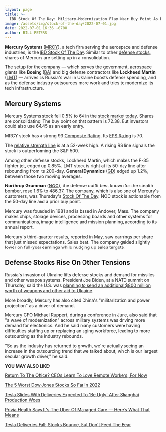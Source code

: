```yaml
---
layout: page
title: >-
  IBD Stock Of The Day: Military-Modernization Play Near Buy Point As Defense Stocks Hold Up
image: /assets/img/stock-of-the-day/2022-07-01.jpg
date: 2022-07-01 16:36 -0700
author: BILL PETERS
---
```







**Mercury Systems** ([MRCY](https://research.investors.com/quote.aspx?symbol=MRCY)), a tech firm serving the aerospace and defense industries, is the [IBD Stock Of The Day](https://www.investors.com/research/ibd-stock-of-the-day/). Similar to other [defense stocks](https://www.investors.com/news/best-defense-stocks-to-buy/), shares of Mercury are setting up in a consolidation.




The setup for the company — which serves the government, aerospace giants like **Boeing** ([BA](https://research.investors.com/quote.aspx?symbol=BA)) and big defense contractors like **Lockheed Martin** ([LMT](https://research.investors.com/quote.aspx?symbol=LMT)) — arrives as Russia's war in Ukraine boosts defense spending, and as the defense industry outsources more work and tries to modernize its tech infrastructure.


Mercury Systems
---------------


Mercury Systems stock fell 0.5% to 64 in the [stock market today](https://investors.com/stock-market-today). Shares are consolidating. The [buy point](https://www.investors.com/how-to-invest/investors-corner/apple-stock-set-up-proper-buy-point-before-big-rally/) on that pattern is 72.38. But investors could also use 64.45 as an early entry.


MRCY stock has a strong 93 [Composite Rating](https://www.investors.com/how-to-invest/investors-corner/how-to-research-growth-stocks/). Its [EPS Rating](https://www.investors.com/how-to-invest/investors-corner/eps-rating-is-key-to-picking-great-stocks/) is 70.


The [relative strength line](https://www.investors.com/how-to-invest/investors-corner/how-to-research-growth-stocks/) is at a 52-week high. A rising RS line signals the stock is outperforming the S&P 500.



Among other defense stocks, Lockheed Martin, which makes the F-35 fighter jet, edged up 0.85%. LMT stock is right at its 50-day line after rebounding from its 200-day. **General Dynamics** ([GD](https://research.investors.com/quote.aspx?symbol=GD)) edged up 1.2%, between those two moving averages.


**Northrop Grumman** ([NOC](https://research.investors.com/quote.aspx?symbol=NOC)), the defense outfit best known for the stealth bomber, rose 1.6% to 486.37. The company, which is also one of Mercury's customers, was Thursday's [Stock Of The Day](https://www.investors.com/research/ibd-stock-of-the-day/northrop-grumman-triggers-buy-signals-on-this-biden-move/?src=A00444A&refcode=aflGoogleNews). NOC stock is actionable from the 50-day line and a prior buy point.


Mercury was founded in 1981 and is based in Andover, Mass. The company makes chips, storage devices, processing boards and other systems for communications, image intelligence and mission planning, according to its annual report.


Mercury's third-quarter results, reported in May, saw earnings per share that just missed expectations. Sales beat. The company guided slightly lower on full-year earnings while nudging up sales targets.


Defense Stocks Rise On Other Tensions
-------------------------------------


Russia's invasion of Ukraine lifts defense stocks and demand for missiles and other weapon systems. President Joe Biden, at a NATO summit on Thursday, said the U.S. was [planning to send an additional $800 million worth of weapons and other aid to Ukraine](https://news.yahoo.com/biden-says-us-send-800-133528624.html).


More broadly, Mercury has also cited China's "militarization and power projection" as a driver of demand.


Mercury CFO Michael Ruppert, during a conference in June, also said that "a wave of modernization" across military systems was driving more demand for electronics. And he said many customers were having difficulties staffing up or replacing an aging workforce, leading to more outsourcing as the industry rebounds.  


"So as the industry has returned to growth, we're actually seeing an increase in the outsourcing trend that we talked about, which is our largest secular growth driver," he said.


**YOU MAY ALSO LIKE:**


[Return To The Office? CEOs Learn To Love Remote Workers, For Now](https://www.investors.com/news/return-to-office-ceos-learn-to-love-remote-workers/)


[The 5 Worst Dow Jones Stocks So Far In 2022](https://www.investors.com/news/5-worst-dow-jones-stocks-in-2022/)


[Tesla Slides With Deliveries Expected To 'Be Ugly' After Shanghai Production Woes](https://www.investors.com/news/tesla-deliveries-due-after-shanghai-production-woes-tesla-stock-hits-resistance/)


[Privia Health Says It's The Uber Of Managed Care — Here's What That Means](https://www.investors.com/research/the-new-america/prva-stock-how-this-bullish-ipo-is-enabling-doctors-to-succeed/)


[Tesla Deliveries Fall; Stocks Bounce, But Don't Feed The Bear](https://www.investors.com/market-trend/stock-market-today/dow-jones-futures-dont-feed-the-bear-market-byd-vs-tesla-deliveries/)





